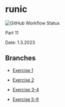 # runic

![GitHub Workflow Status](https://img.shields.io/github/actions/workflow/status/aiotrope/runic/hello.yml)

Part 11

Date: 1.3.2023

## Branches

- [Exercise 1](https://github.com/aiotrope/runic/tree/11.1)

- [Exercise 2](https://github.com/aiotrope/runic/tree/11.1)

- [Exercise 3-4](https://github.com/aiotrope/runic/tree/11.1)

- [Exercise 5-9](https://github.com/aiotrope/runic/tree/11.1)


